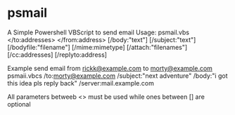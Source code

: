 # psmail
A Simple Powershell VBScript to send email
Usage: psmail.vbs </to:addresses> </from:address> [/body:"text"] [/subject:"text"] [/bodyfile:"filename"] [/mime:mimetype] [/attach:"filenames"] [/cc:addresses] [/replyto:address]

Example send email from rickk@example.com to morty@example.com
psmaii.vbcs /to:morty@example.com /subject:"next adventure" /body:"i got this idea pls reply back" /server:mail.example.com

All parameters betweeb <> must be used while ones between [] are optional
